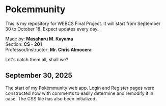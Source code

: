 # Pokemmunity
This is my repository for WEBCS Final Project. It will start from September 30 to October 18. Expect updates every day.<br>

Made by: **Masaharu M. Kayama**<br>
Section: **CS - 201**<br>
Professor/Instructor: **Mr. Chris Almocera**<br>

Let's catch them all, shall we?

## September 30, 2025
The start of my Pokémmunity web app. Login and Register pages were constructed now with comments to easily determine and remodify it in case. The CSS file has also been initialized.

